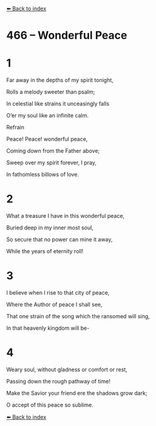 [⬅️ Back to index](../README.md)

# 466 – Wonderful Peace





# 1

Far away in the depths of my spirit tonight,

Rolls a melody sweeter than psalm;

In celestial like strains it unceasingly falls

O’er my soul like an infinite calm.



Refrain

Peace! Peace! wonderful peace,

Coming down from the Father above;

Sweep over my spirit forever, I pray,

In fathomless billows of love.



# 2

What a treasure I have in this wonderful peace,

Buried deep in my inner most soul,

So secure that no power can mine it away,

While the years of eternity roll!



# 3

I believe when I rise to that city of peace,

Where the Author of peace I shall see,

That one strain of the song which the ransomed will sing,

In that heavenly kingdom will be-



# 4

Weary soul, without gladness or comfort or rest,

Passing down the rough pathway of time!

Make the Savior your friend ere the shadows grow dark;

O accept of this peace so sublime.

[⬅️ Back to index](../README.md)
